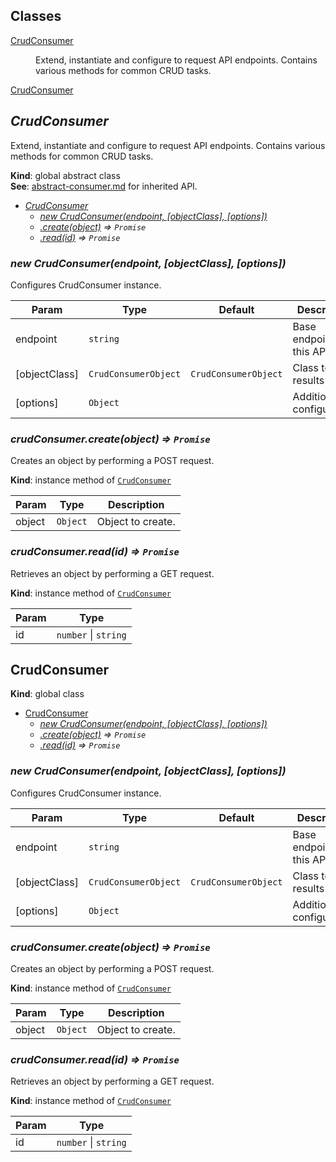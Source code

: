 ## Classes

<dl>
<dt><a href="#CrudConsumer">CrudConsumer</a></dt>
<dd><p>Extend, instantiate and configure to request API endpoints.
Contains various methods for common CRUD tasks.</p>
</dd>
<dt><a href="#CrudConsumer">CrudConsumer</a></dt>
<dd></dd>
</dl>

<a name="CrudConsumer"></a>

## *CrudConsumer*
Extend, instantiate and configure to request API endpoints.
Contains various methods for common CRUD tasks.

**Kind**: global abstract class  
**See**: [abstract-consumer.md](abstract-consumer.md) for inherited API.  

* *[CrudConsumer](#CrudConsumer)*
    * *[new CrudConsumer(endpoint, [objectClass], [options])](#new_CrudConsumer_new)*
    * *[.create(object)](#CrudConsumer+create) ⇒ <code>Promise</code>*
    * *[.read(id)](#CrudConsumer+read) ⇒ <code>Promise</code>*

<a name="new_CrudConsumer_new"></a>

### *new CrudConsumer(endpoint, [objectClass], [options])*
Configures CrudConsumer instance.


| Param | Type | Default | Description |
| --- | --- | --- | --- |
| endpoint | <code>string</code> |  | Base endpoint for this API. |
| [objectClass] | <code>CrudConsumerObject</code> | <code>CrudConsumerObject</code> | Class to cast results to. |
| [options] | <code>Object</code> | <code></code> | Additional configuration. |

<a name="CrudConsumer+create"></a>

### *crudConsumer.create(object) ⇒ <code>Promise</code>*
Creates an object by performing a POST request.

**Kind**: instance method of <code>[CrudConsumer](#CrudConsumer)</code>  

| Param | Type | Description |
| --- | --- | --- |
| object | <code>Object</code> | Object to create. |

<a name="CrudConsumer+read"></a>

### *crudConsumer.read(id) ⇒ <code>Promise</code>*
Retrieves an object by performing a GET request.

**Kind**: instance method of <code>[CrudConsumer](#CrudConsumer)</code>  

| Param | Type |
| --- | --- |
| id | <code>number</code> &#124; <code>string</code> | 

<a name="CrudConsumer"></a>

## CrudConsumer
**Kind**: global class  

* [CrudConsumer](#CrudConsumer)
    * *[new CrudConsumer(endpoint, [objectClass], [options])](#new_CrudConsumer_new)*
    * *[.create(object)](#CrudConsumer+create) ⇒ <code>Promise</code>*
    * *[.read(id)](#CrudConsumer+read) ⇒ <code>Promise</code>*

<a name="new_CrudConsumer_new"></a>

### *new CrudConsumer(endpoint, [objectClass], [options])*
Configures CrudConsumer instance.


| Param | Type | Default | Description |
| --- | --- | --- | --- |
| endpoint | <code>string</code> |  | Base endpoint for this API. |
| [objectClass] | <code>CrudConsumerObject</code> | <code>CrudConsumerObject</code> | Class to cast results to. |
| [options] | <code>Object</code> | <code></code> | Additional configuration. |

<a name="CrudConsumer+create"></a>

### *crudConsumer.create(object) ⇒ <code>Promise</code>*
Creates an object by performing a POST request.

**Kind**: instance method of <code>[CrudConsumer](#CrudConsumer)</code>  

| Param | Type | Description |
| --- | --- | --- |
| object | <code>Object</code> | Object to create. |

<a name="CrudConsumer+read"></a>

### *crudConsumer.read(id) ⇒ <code>Promise</code>*
Retrieves an object by performing a GET request.

**Kind**: instance method of <code>[CrudConsumer](#CrudConsumer)</code>  

| Param | Type |
| --- | --- |
| id | <code>number</code> &#124; <code>string</code> | 

